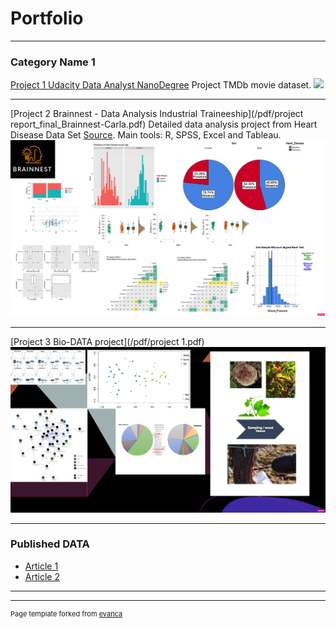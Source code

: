 # Portfolio

---

### Category Name 1 

[Project 1 Udacity Data Analyst NanoDegree](https://github.com/CarlaML01/projects/blob/f843ff6e919c307fe076ebffdb58a38d76df36a3/Project%20TMDb%20movie%20dataset.ipynb)
Project TMDb movie dataset.
<img src="images/dummy_thumbnail.jpg?raw=true"/>

---
[Project 2 Brainnest - Data Analysis Industrial Traineeship](/pdf/project report_final_Brainnest-Carla.pdf)
Detailed data analysis project from Heart Disease Data Set [Source](https://archive.ics.uci.edu/ml/datasets/heart+disease). 
Main tools: R, SPSS, Excel and Tableau.
<img src="images/logo-project-brainnest.png"/>

---
[Project 3 Bio-DATA project](/pdf/project 1.pdf)
<img src="images/logo2.png"/>

---

### Published DATA

- [Article 1](https://doi.org/10.3390/plants11151924)
- [Article 2](https://doi.org/10.3389/fmicb.2022.1007935)


---




---
<p style="font-size:11px">Page template forked from <a href="https://github.com/evanca/quick-portfolio">evanca</a></p>
<!-- Remove above link if you don't want to attibute -->
